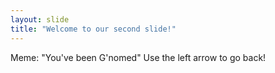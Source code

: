 ```yaml
---
layout: slide
title: "Welcome to our second slide!"
---
```

Meme: "You've been G'nomed"
Use the left arrow to go back!
